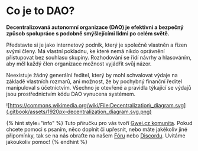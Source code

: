 # Co je to DAO?

**Decentralizovaná autonomní organizace \(DAO\) je efektivní a bezpečný způsob spolupráce s podobně smýšlejícími lidmi po celém světě.**

Představte si je jako internetový podnik, který je společně vlastněn a řízen svými členy. Má vlastní pokladnu, ke které nemá nikdo oprávnění přistupovat bez souhlasu skupiny. Rozhodování se řídí návrhy a hlasováním, aby měl každý člen organizace možnost vyjádřit svůj názor.

Neexistuje žádný generální ředitel, který by mohl schvalovat výdaje na základě vlastních rozmarů, ani možnost, že by pochybný finanční ředitel manipuloval s účetnictvím. Všechno je otevřené a pravidla týkající se výdajů jsou prostřednictvím kódu DAO vynucena systémem.

![https://commons.wikimedia.org/wiki/File:Decentralization\_diagram.svg](.gitbook/assets/1920px-decentralization_diagram.svg.png)

{% hint style="info" %}
Tuto příručku pro vás tvoří [Gwei.cz komunita](https://gwei.cz). Pokud chcete pomoci s psaním, něco doplnit či upřesnit, nebo máte jakékoliv jiné připomínky, tak se na nás obraťte na našem [Fóru](https://forum.gwei.cz/) nebo [Discordu](https://chat.gwei.cz). Uvítáme jakoukoliv pomoc!
{% endhint %}

